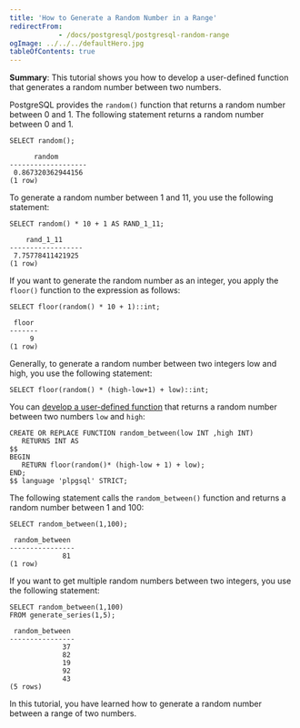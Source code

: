 ```yaml
---
title: 'How to Generate a Random Number in a Range'
redirectFrom: 
            - /docs/postgresql/postgresql-random-range
ogImage: ../../../defaultHero.jpg
tableOfContents: true
---
```



**Summary**: This tutorial shows you how to develop a user-defined function that generates a random number between two numbers.





PostgreSQL provides the `random()` function that returns a random number between 0 and 1. The following statement returns a random number between 0 and 1.





```
SELECT random();
```





```
      random
-------------------
 0.867320362944156
(1 row)
```





To generate a random number between 1 and 11, you use the following statement:





```
SELECT random() * 10 + 1 AS RAND_1_11;
```





```
    rand_1_11
------------------
 7.75778411421925
(1 row)
```





If you want to generate the random number as an integer, you apply the `floor()` function to the expression as follows:





```
SELECT floor(random() * 10 + 1)::int;
```





```
 floor
-------
     9
(1 row)
```





Generally, to generate a random number between two integers low and high, you use the following statement:





```
SELECT floor(random() * (high-low+1) + low)::int;
```





You can [develop a user-defined function](https://www.postgresqltutorial.com/postgresql-plpgsql/postgresql-create-function/) that returns a random number between two numbers `low` and `high`:





```
CREATE OR REPLACE FUNCTION random_between(low INT ,high INT)
   RETURNS INT AS
$$
BEGIN
   RETURN floor(random()* (high-low + 1) + low);
END;
$$ language 'plpgsql' STRICT;
```





The following statement calls the `random_between()` function and returns a random number between 1 and 100:





```
SELECT random_between(1,100);
```





```
 random_between
----------------
             81
(1 row)
```





If you want to get multiple random numbers between two integers, you use the following statement:





```
SELECT random_between(1,100)
FROM generate_series(1,5);
```





```
 random_between
----------------
             37
             82
             19
             92
             43
(5 rows)
```





In this tutorial, you have learned how to generate a random number between a range of two numbers.


